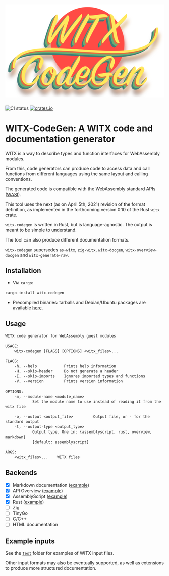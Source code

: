 ![WITX code generator](logo.png)
================================

![CI status](https://github.com/jedisct1/witx-codegen/actions/workflows/ci.yml/badge.svg)
[![crates.io](https://img.shields.io/crates/v/witx-codegen.svg)](https://crates.io/crates/witx-codegen)

# WITX-CodeGen: A WITX code and documentation generator

WITX is a way to describe types and function interfaces for WebAssembly modules.

From this, code generators can produce code to access data and call functions from different languages using the same layout and calling conventions.

The generated code is compatible with the WebAssembly standard APIs ([WASI](https://wasi.dev)).

This tool uses the next (as on April 5th, 2021) revision of the format definition, as implemented in the forthcoming version 0.10 of the Rust `witx` crate.

`witx-codegen` is written in Rust, but is language-agnostic. The output is meant to be simple to understand.

The tool can also produce different documentation formats.

`witx-codegen` supersedes `as-witx`, `zig-witx`, `witx-docgen`, `witx-overview-docgen` and `witx-generate-raw`.

## Installation

* Via `cargo`:

```sh
cargo install witx-codegen
```

* Precompiled binaries: tarballs and Debian/Ubuntu packages are available [here](https://github.com/jedisct1/witx-codegen/releases/latest).

## Usage

```text
WITX code generator for WebAssembly guest modules

USAGE:
    witx-codegen [FLAGS] [OPTIONS] <witx_files>...

FLAGS:
    -h, --help            Prints help information
    -H, --skip-header     Do not generate a header
    -I, --skip-imports    Ignores imported types and functions
    -V, --version         Prints version information

OPTIONS:
    -m, --module-name <module_name>
            Set the module name to use instead of reading it from the witx file

    -o, --output <output_file>         Output file, or - for the standard output
    -t, --output-type <output_type>
            Output type. One in: {assemblyscript, rust, overview, markdown}
            [default: assemblyscript]

ARGS:
    <witx_files>...    WITX files
```

## Backends

* [X] Markdown documentation ([example](https://github.com/jedisct1/witx-codegen/blob/master/example-output/markdown.md))
* [X] API Overview ([example](https://github.com/jedisct1/witx-codegen/blob/master/example-output/overview.txt))
* [X] AssemblyScript ([example](https://github.com/jedisct1/witx-codegen/blob/master/example-output/assemblyscript.ts))
* [X] Rust ([example](https://github.com/jedisct1/witx-codegen/blob/master/example-output/rust.rs))
* [ ] Zig
* [ ] TinyGo
* [ ] C/C++
* [ ] HTML documentation

## Example inputs

See the [`test`](https://github.com/jedisct1/witx-codegen/tree/master/test) folder for examples of WITX input files.

Other input formats may also be eventually supported, as well as extensions to produce more structured documentation.

